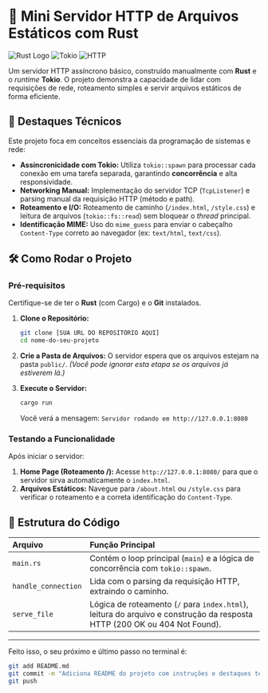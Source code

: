 # 🚀 Mini Servidor HTTP de Arquivos Estáticos com Rust

![Rust Logo](https://img.shields.io/badge/Rust-black?style=for-the-badge&logo=rust&logoColor=white)
![Tokio](https://img.shields.io/badge/Tokio-42C8F8?style=for-the-badge&logo=async-await&logoColor=black)
![HTTP](https://img.shields.io/badge/Protocol-HTTP%201.1-28A745?style=for-the-badge)

Um servidor HTTP assíncrono básico, construído manualmente com **Rust** e o *runtime* **Tokio**. O projeto demonstra a capacidade de lidar com requisições de rede, roteamento simples e servir arquivos estáticos de forma eficiente.

## 🌟 Destaques Técnicos

Este projeto foca em conceitos essenciais da programação de sistemas e rede:

* **Assincronicidade com Tokio:** Utiliza `tokio::spawn` para processar cada conexão em uma tarefa separada, garantindo **concorrência** e alta responsividade.
* **Networking Manual:** Implementação do servidor TCP (`TcpListener`) e parsing manual da requisição HTTP (método e path).
* **Roteamento e I/O:** Roteamento de caminho (`/index.html`, `/style.css`) e leitura de arquivos (`tokio::fs::read`) sem bloquear o *thread* principal.
* **Identificação MIME:** Uso do `mime_guess` para enviar o cabeçalho `Content-Type` correto ao navegador (ex: `text/html`, `text/css`).

## 🛠️ Como Rodar o Projeto

### Pré-requisitos

Certifique-se de ter o **Rust** (com Cargo) e o **Git** instalados.

1.  **Clone o Repositório:**
    ```bash
    git clone [SUA URL DO REPOSITÓRIO AQUI]
    cd nome-do-seu-projeto
    ```

2.  **Crie a Pasta de Arquivos:**
    O servidor espera que os arquivos estejam na pasta `public/`.
    *(Você pode ignorar esta etapa se os arquivos já estiverem lá.)*

3.  **Execute o Servidor:**
    ```bash
    cargo run
    ```
    Você verá a mensagem: `Servidor rodando em http://127.0.0.1:8080`

### Testando a Funcionalidade

Após iniciar o servidor:

1.  **Home Page (Roteamento /):** Acesse `http://127.0.0.1:8080/` para que o servidor sirva automaticamente o `index.html`.
2.  **Arquivos Estáticos:** Navegue para `/about.html` ou `/style.css` para verificar o roteamento e a correta identificação do `Content-Type`.

## 📂 Estrutura do Código

| Arquivo | Função Principal |
| :--- | :--- |
| `main.rs` | Contém o loop principal (`main`) e a lógica de concorrência com `tokio::spawn`. |
| `handle_connection` | Lida com o parsing da requisição HTTP, extraindo o caminho. |
| `serve_file` | Lógica de roteamento (`/` para `index.html`), leitura do arquivo e construção da resposta HTTP (200 OK ou 404 Not Found). |

---

Feito isso, o seu próximo e último passo no terminal é:

```bash
git add README.md
git commit -m "Adiciona README do projeto com instruções e destaques tecnicos"
git push
